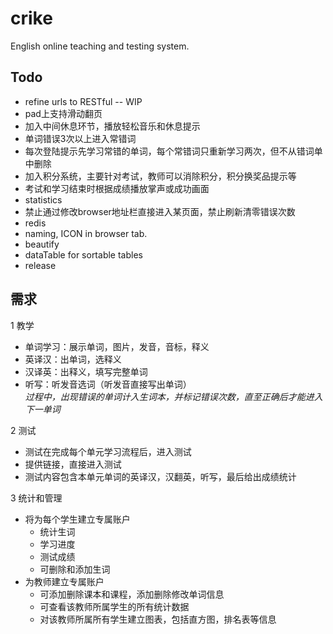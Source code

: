 ﻿crike
=====

English online teaching and testing system.

Todo
-----
* refine urls to RESTful -- WIP
* pad上支持滑动翻页
* 加入中间休息环节，播放轻松音乐和休息提示
* 单词错误3次以上进入常错词
* 每次登陆提示先学习常错的单词，每个常错词只重新学习两次，但不从错词单中删除
* 加入积分系统，主要针对考试，教师可以消除积分，积分换奖品提示等
* 考试和学习结束时根据成绩播放掌声或成功画面
* statistics
* 禁止通过修改browser地址栏直接进入某页面，禁止刷新清零错误次数
* redis
* naming, ICON in browser tab.
* beautify
* dataTable for sortable tables
* release

需求
-----

1 教学

*  单词学习：展示单词，图片，发音，音标，释义  
*  英译汉：出单词，选释义  
*  汉译英：出释义，填写完整单词  
*  听写：听发音选词（听发音直接写出单词）  
*过程中，出现错误的单词计入生词本，并标记错误次数，直至正确后才能进入下一单词*

2 测试 
 
*  测试在完成每个单元学习流程后，进入测试  
*  提供链接，直接进入测试  
*  测试内容包含本单元单词的英译汉，汉翻英，听写，最后给出成绩统计

3 统计和管理
  
* 将为每个学生建立专属账户
	* 统计生词
	* 学习进度
	* 测试成绩
	* 可删除和添加生词
* 为教师建立专属账户
	* 可添加删除课本和课程，添加删除修改单词信息
	* 可查看该教师所属学生的所有统计数据
	* 对该教师所属所有学生建立图表，包括直方图，排名表等信息
